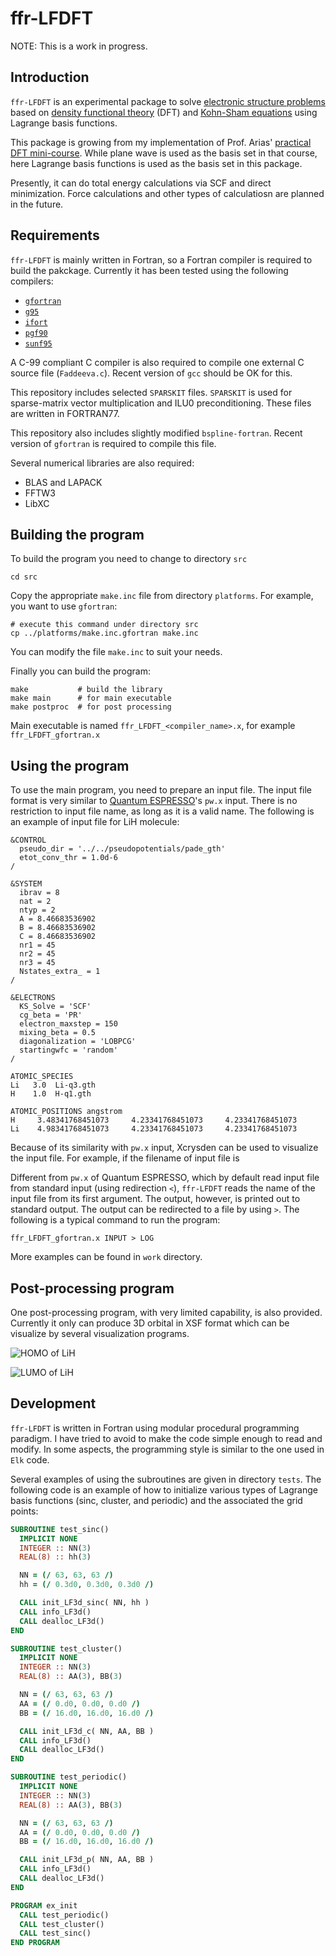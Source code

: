 # ffr-LFDFT

NOTE: This is a work in progress.

## Introduction

`ffr-LFDFT` is an experimental package to solve [electronic structure problems](https://en.wikipedia.org/wiki/Electronic_structure)
based on [density functional theory](https://en.wikipedia.org/wiki/Density_functional_theory)
(DFT)
and [Kohn-Sham equations](https://en.wikipedia.org/wiki/Kohn%E2%80%93Sham_equations)
using Lagrange basis functions.

This package is growing from my implementation of Prof. Arias'
[practical DFT mini-course](http://jdftx.org/PracticalDFT.html).
While plane wave is used as the basis set in that course, here Lagrange basis functions
is used as the basis set in this package.

Presently, it can do total energy calculations via SCF and direct minimization.
Force calculations and other types of calculatiosn are planned in the future.

## Requirements

`ffr-LFDFT` is mainly written in Fortran, so a Fortran compiler is required to build
the pakckage.
Currently it has been tested using the following compilers:
- [`gfortran`](https://gcc.gnu.org/fortran/)
- [`g95`](http://www.g95.org)
- [`ifort`](https://software.intel.com/en-us/fortran-compilers)
- [`pgf90`](https://www.pgroup.com/products/community.htm)
- [`sunf95`](http://www.oracle.com/technetwork/server-storage/developerstudio/downloads/index.html)

A C-99 compliant C compiler is also required to compile one external C source file (`Faddeeva.c`).
Recent version of `gcc` should be OK for this.

This repository includes selected `SPARSKIT` files. `SPARSKIT` is used for sparse-matrix vector
multiplication and ILU0 preconditioning. These files are written in FORTRAN77.

This repository also includes
slightly modified `bspline-fortran`.
Recent version of `gfortran` is required to compile this file.

Several numerical libraries are also required:
- BLAS and LAPACK
- FFTW3
- LibXC

## Building the program

To build the program you need to change to directory `src`
```
cd src
```

Copy the appropriate `make.inc` file from directory `platforms`.
For example, you want to use `gfortran`:
```
# execute this command under directory src
cp ../platforms/make.inc.gfortran make.inc
```
You can modify the file `make.inc` to suit your needs.

Finally you can build the program:
```
make           # build the library
make main      # for main executable
make postproc  # for post processing
```

Main executable is named `ffr_LFDFT_<compiler_name>.x`, for example `ffr_LFDFT_gfortran.x`

## Using the program

To use the main program, you need to prepare an input file.
The input file format is very similar to [Quantum ESPRESSO](http://www.quantum-espresso.org/)'s
`pw.x` input. There is no restriction to input file name, as long as it is a valid name.
The following is an example of input file for LiH molecule:
```
&CONTROL
  pseudo_dir = '../../pseudopotentials/pade_gth'
  etot_conv_thr = 1.0d-6
/

&SYSTEM
  ibrav = 8
  nat = 2
  ntyp = 2
  A = 8.46683536902
  B = 8.46683536902
  C = 8.46683536902
  nr1 = 45
  nr2 = 45
  nr3 = 45
  Nstates_extra_ = 1
/

&ELECTRONS
  KS_Solve = 'SCF'
  cg_beta = 'PR'
  electron_maxstep = 150
  mixing_beta = 0.5
  diagonalization = 'LOBPCG'
  startingwfc = 'random'
/

ATOMIC_SPECIES
Li   3.0  Li-q3.gth
H    1.0  H-q1.gth

ATOMIC_POSITIONS angstrom
H     3.48341768451073     4.23341768451073     4.23341768451073
Li    4.98341768451073     4.23341768451073     4.23341768451073
```

Because of its similarity with `pw.x` input, Xcrysden can be used to visualize the
input file. For example, if the filename of input file is

Different from `pw.x` of Quantum ESPRESSO, which by default read input file from
standard input (using redirection `<`), `ffr-LFDFT` reads the name of the input file from
its first argument. The output, however, is printed out to standard output.
The output can be redirected to a file by using `>`.
The following is a typical command to run the program:

```
ffr_LFDFT_gfortran.x INPUT > LOG
```

More examples can be found in `work` directory.

## Post-processing program

One post-processing program, with very limited capability, is also provided.
Currently it only can produce 3D orbital in XSF format which can be visualize
by several visualization programs.

![HOMO of LiH](images/LiH_HOMO.png)

![LUMO of LiH](images/LiH_LUMO.png)


## Development

`ffr-LFDFT` is written in Fortran using modular procedural programming paradigm.
I have tried to avoid to make the code simple enough to read and modify.
In some aspects, the programming style is  similar to the one used in `Elk` code.

Several examples of using the subroutines are given in directory `tests`.
The following code is an example of how to initialize various types of
Lagrange basis functions (sinc, cluster, and periodic)
and the associated the grid points:

```fortran
SUBROUTINE test_sinc()
  IMPLICIT NONE
  INTEGER :: NN(3)
  REAL(8) :: hh(3)

  NN = (/ 63, 63, 63 /)
  hh = (/ 0.3d0, 0.3d0, 0.3d0 /)

  CALL init_LF3d_sinc( NN, hh )
  CALL info_LF3d()
  CALL dealloc_LF3d()
END 

SUBROUTINE test_cluster()
  IMPLICIT NONE
  INTEGER :: NN(3)
  REAL(8) :: AA(3), BB(3)

  NN = (/ 63, 63, 63 /)
  AA = (/ 0.d0, 0.d0, 0.d0 /)
  BB = (/ 16.d0, 16.d0, 16.d0 /)

  CALL init_LF3d_c( NN, AA, BB )
  CALL info_LF3d()
  CALL dealloc_LF3d()
END 

SUBROUTINE test_periodic()
  IMPLICIT NONE
  INTEGER :: NN(3)
  REAL(8) :: AA(3), BB(3)

  NN = (/ 63, 63, 63 /)
  AA = (/ 0.d0, 0.d0, 0.d0 /)
  BB = (/ 16.d0, 16.d0, 16.d0 /)

  CALL init_LF3d_p( NN, AA, BB )
  CALL info_LF3d()
  CALL dealloc_LF3d()
END 

PROGRAM ex_init
  CALL test_periodic()
  CALL test_cluster()
  CALL test_sinc()
END PROGRAM
```
